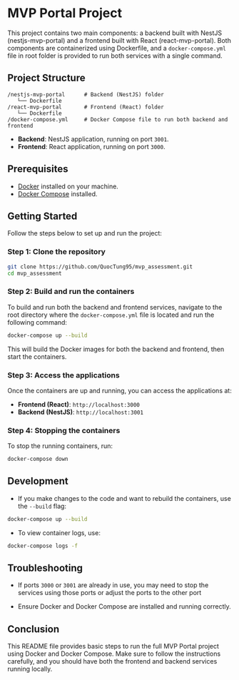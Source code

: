 # MVP Portal Project

This project contains two main components: a backend built with NestJS (nestjs-mvp-portal) and a frontend built with React (react-mvp-portal). Both components are containerized using Dockerfile, and a `docker-compose.yml` file in root folder is provided to run both services with a single command.

## Project Structure

```
/nestjs-mvp-portal      # Backend (NestJS) folder
   └── Dockerfile
/react-mvp-portal       # Frontend (React) folder
   └── Dockerfile
/docker-compose.yml     # Docker Compose file to run both backend and frontend
```

- **Backend**: NestJS application, running on port `3001`.
- **Frontend**: React application, running on port `3000`.

## Prerequisites

- [Docker](https://www.docker.com/get-started) installed on your machine.
- [Docker Compose](https://docs.docker.com/compose/install/) installed.

## Getting Started

Follow the steps below to set up and run the project:

### Step 1: Clone the repository

```bash
git clone https://github.com/QuocTung95/mvp_assessment.git
cd mvp_assessment
```

### Step 2: Build and run the containers

To build and run both the backend and frontend services, navigate to the root directory where the `docker-compose.yml` file is located and run the following command:

```bash
docker-compose up --build
```

This will build the Docker images for both the backend and frontend, then start the containers.

### Step 3: Access the applications

Once the containers are up and running, you can access the applications at:

- **Frontend (React)**: `http://localhost:3000`
- **Backend (NestJS)**: `http://localhost:3001`

### Step 4: Stopping the containers

To stop the running containers, run:

```bash
docker-compose down
```

## Development

- If you make changes to the code and want to rebuild the containers, use the `--build` flag:

```bash
docker-compose up --build
```

- To view container logs, use:

```bash
docker-compose logs -f
```

## Troubleshooting

- If ports `3000` or `3001` are already in use, you may need to stop the services using those ports or adjust the ports to the other port

- Ensure Docker and Docker Compose are installed and running correctly.

## Conclusion

This README file provides basic steps to run the full MVP Portal project using Docker and Docker Compose. Make sure to follow the instructions carefully, and you should have both the frontend and backend services running locally.
